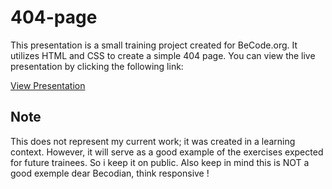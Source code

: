 # 404-page

This presentation is a small training project created for BeCode.org. It utilizes HTML and CSS to create a simple 404 page. You can view the live presentation by clicking the following link:

[View Presentation](https://cmarchandon.github.io/404-page/)

## Note

This does not represent my current work; it was created in a learning context. However, it will serve as a good example of the exercises expected for future trainees. So i keep it on public.
Also keep in mind this is NOT a good exemple dear Becodian, think responsive !
